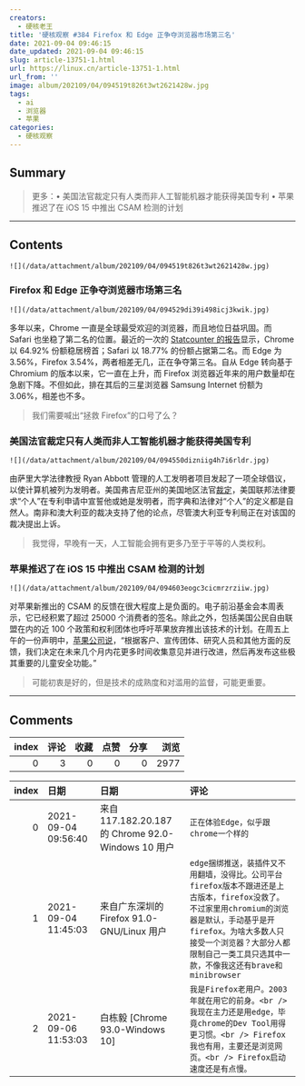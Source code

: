 ```yaml
---
creators:
  - 硬核老王
title: '硬核观察 #384 Firefox 和 Edge 正争夺浏览器市场第三名'
date: 2021-09-04 09:46:15
date_updated: 2021-09-04 09:46:15
slug: article-13751-1.html
url: https://linux.cn/article-13751-1.html
url_from: ''
image: album/202109/04/094519t826t3wt2621428w.jpg
tags:
  - ai
  - 浏览器
  - 苹果
categories:
  - 硬核观察
---
```


## Summary

> 更多：• 美国法官裁定只有人类而非人工智能机器才能获得美国专利 • 苹果推迟了在 iOS 15 中推出 CSAM 检测的计划

***

<!-- more -->

## Contents

`![](/data/attachment/album/202109/04/094519t826t3wt2621428w.jpg)`

### Firefox 和 Edge 正争夺浏览器市场第三名

`![](/data/attachment/album/202109/04/094529di39i498icj3kwik.jpg)`

多年以来，Chrome 一直是全球最受欢迎的浏览器，而且地位日益巩固。而 Safari 也坐稳了第二名的位置。最近的一次的 [Statcounter 的报告](https://gs.statcounter.com/browser-market-share)显示，Chrome 以 64.92% 份额稳居榜首；Safari 以 18.77% 的份额占据第二名。而 Edge 为 3.56%，Firefox 3.54%，两者相差无几，正在争夺第三名。自从 Edge 转向基于 Chromium 的版本以来，它一直在上升，而 Firefox 浏览器近年来的用户数量却在急剧下降。不但如此，排在其后的三星浏览器 Samsung Internet 份额为 3.06%，相差也不多。

> 
> 我们需要喊出“拯救 Firefox”的口号了么？
> 
> 
> 

### 美国法官裁定只有人类而非人工智能机器才能获得美国专利

`![](/data/attachment/album/202109/04/094550dizniig4h7i6rldr.jpg)`

由萨里大学法律教授 Ryan Abbott 管理的人工发明者项目发起了一项全球倡议，以使计算机被列为发明者。美国弗吉尼亚州的美国地区法官[裁定](https://www.bloomberg.com/news/articles/2021-09-03/only-humans-not-ai-machines-can-get-a-u-s-patent-judge-rules)，美国联邦法律要求“个人”在专利申请中宣誓他或她是发明者，而字典和法律对“个人”的定义都是自然人。南非和澳大利亚的裁决支持了他的论点，尽管澳大利亚专利局正在对该国的裁决提出上诉。

> 
> 我觉得，早晚有一天，人工智能会拥有更多乃至于平等的人类权利。
> 
> 
> 

### 苹果推迟了在 iOS 15 中推出 CSAM 检测的计划

`![](/data/attachment/album/202109/04/094603eogc3cicmrzrziiw.jpg)`

对苹果新推出的 CSAM 的反馈在很大程度上是负面的。电子前沿基金会本周表示，它已经积累了超过 25000 个消费者的签名。除此之外，包括美国公民自由联盟在内的近 100 个政策和权利团体也呼吁苹果放弃推出该技术的计划。在周五上午的一份声明中，[苹果公司说](https://techcrunch.com/2021/09/03/apple-csam-detection-delayed/)，“根据客户、宣传团体、研究人员和其他方面的反馈，我们决定在未来几个月内花更多时间收集意见并进行改进，然后再发布这些极其重要的儿童安全功能。”

> 
> 可能初衷是好的，但是技术的成熟度和对滥用的监督，可能更重要。
> 
> 
>

***

## Comments


|   index |   评论 |   收藏 |   点赞 |   分享 |   浏览 |
|--------:|-------:|-------:|-------:|-------:|-------:|
|       0 |      3 |      0 |      0 |      0 |   2977 |

|   index | 日期                | 日期                                             | 评论                                                                                                                                                                                                                                                        |
|--------:|:--------------------|:-------------------------------------------------|:------------------------------------------------------------------------------------------------------------------------------------------------------------------------------------------------------------------------------------------------------------|
|       0 | 2021-09-04 09:56:40 | 来自117.182.20.187的 Chrome 92.0-Windows 10 用户 | `正在体验Edge，似乎跟chrome一个样的`                                                                                                                                                                                                                        |
|       1 | 2021-09-04 11:45:03 | 来自广东深圳的 Firefox 91.0-GNU/Linux 用户       | `edge捆绑推送，装插件又不用翻墙，没得比。公司平台firefox版本不跟进还是上古版本，firefox没救了。不过家里用chromium的浏览器是默认，手动基乎是开firefox。为啥大多数人只接受一个浏览器？大部分人都限制自己一类工具只选其中一款，不像我这还有brave和minibrowser` |
|       2 | 2021-09-06 11:53:03 | 白栋毅 [Chrome 93.0-Windows 10]                  | `我是Firefox老用户。2003年就在用它的前身。<br /> 我现在主力还是用edge，毕竟chrome的Dev Tool用得更习惯。<br /> Firefox我也有用，主要还是浏览网页。<br /> Firefox启动速度还是有点慢。`                                                                        |
